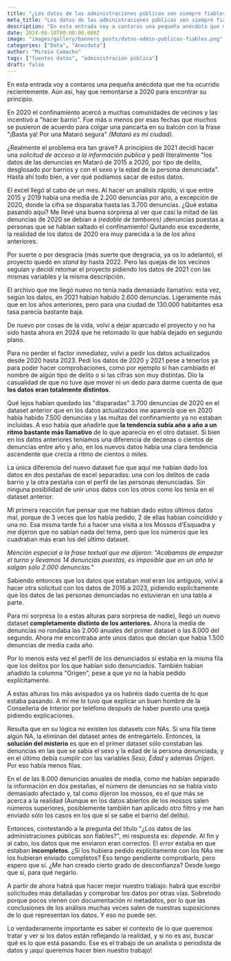 ```yaml
---
title: "¿Los datos de las administraciones públicas son siempre fiables?"
meta_title: "Los datos de las administraciones públicas son siempre fiables"
description: "En esta entrada voy a contaros una pequeña anécdota que me ha ocurrido recientemente."
date: 2024-08-10T00:00:00.000Z
image: "images/gallery/banners_posts/datos-admin-publicas-fiables.png"
categories: ["Data", "Anecdota"]
author: "Mireia Camacho"
tags: ["fuentes datos", "administración pública"]
draft: false
---
```


En esta entrada voy a contaros una pequeña anécdota que me ha ocurrido recientemente. Aún así, hay que remontarse a 2020 para encontrar su principio.

En 2020 el confinamiento acercó a muchas comunidades de vecinos y las incentivó a "hacer barrio". Fue más o menos por esas fechas que muchos se pusieron de acuerdo para colgar una pancarta en su balcón con la frase "¡Basta ya! Por una Mataró segura" *(Mataró es mi ciudad)*.

¿Realmente el problema era tan grave? A principios de 2021 decidí hacer una *solicitud de acceso a la información pública* y pedí literalmente "los datos de las denuncias en Mataró de 2015 a 2020, por tipo de delito, desglosado por barrios y con el sexo y la edad de la persona denunciada". Hasta ahí todo bien, a ver qué podíamos sacar de estos datos.

El excel llegó al cabo de un mes. Al hacer un análisis rápido, vi que entre 2015 y 2019 había una media de 2.200 denuncias por año, a excepción de 2020, donde la cifra se disparaba hasta las 3.700 denuncias. ¿Qué estaba pasando aquí? Me llevé una buena sorpresa al ver que casi la mitad de las denuncias de 2020 se debían a *(redoble de tambores)* ¡denuncias puestas a personas que se habían saltado el confinamiento! Quitando ese excedente, la realidad de los datos de 2020 era muy parecida a la de los años anteriores.

Por suerte o por desgracia (más suerte que desgracia, ya os lo adelanto), el proyecto quedó en *stand by* hasta 2022. Pero las quejas de los vecinos seguían y decidí retomar el proyecto pidiendo los datos de 2021 con las mismas variables y la misma descripción. 

El archivo que me llegó nuevo no tenía nada demasiado llamativo: esta vez, según los datos, en 2021 habían habido 2.600 denuncias. Ligeramente más que en los años anteriores, pero para una ciudad de 130.000 habitantes esa tasa parecía bastante baja.

De nuevo por cosas de la vida, volví a dejar aparcado el proyecto y no ha sido hasta ahora en 2024 que he retomado lo que había dejado en segundo plano.

Para no perder el factor inmediatez, volví a pedir los datos actualizados desde 2020 hasta 2023. Pedí los datos de 2020 y 2021 pese a tenerlos ya para poder hacer comprobaciones, como por ejemplo si han cambiado el nombre de algún tipo de delito o si las cifras son muy distintas. Dio la casualidad de que no tuve que mover ni un dedo para darme cuenta de que **los datos eran totalmente distintos**.

Qué lejos habían quedado las "disparadas" 3.700 denuncias de 2020 en el dataset anterior que en los datos actualizados me aparecía que en 2020 había habido 7.500 denuncias y las multas del confinamiento ya no estaban incluídas. A eso había que añadirle que **la tendencia subía año a año a un ritmo bastante más llamativo** de lo que aparecía en el otro dataset. Si bien en los datos anteriores teníamos una diferencia de decenas o cientos de denuncias entre año y año, en los nuevos datos había una clara tendencia ascendente que crecía a ritmo de cientos o miles.

La única diferencia del nuevo dataset fue que aquí me habían dado los datos en dos pestañas de excel separadas: una con los delitos de cada barrio y la otra pestaña con el perfil de las personas denunciadas. Sin ninguna posibilidad de unir unos datos con los otros como los tenía en el dataset anterior. 

Mi primera reacción fue pensar que me habían dado estos últimos datos mal, porque de 3 veces que los había pedido, 2 de ellas habían coincidido y una no. Esa misma tarde fui a hacer una visita a los Mossos d'Esquadra y me dijeron que no sabían nada del tema, pero que los números que les cuadraban más eran los del último dataset. 

*Mención especial a la frase textual que me dijeron: "Acabamos de empezar el turno y llevamos 14 denuncias puestas, es imposible que en un año te salgan sólo 2.000 denuncias."*  

Sabiendo entonces que los datos que estaban *mal* eran los antiguos, volví a hacer otra solicitud con los datos de 2016 a 2023, pidiendo explícitamente que los datos de las personas denunciadas no estuvieran en una tabla a parte. 

Para mi sorpresa (o a estas alturas para sorpresa de nadie), llegó un nuevo dataset **completamente distinto de los anteriores.** Ahora la media de denuncias no rondaba las 2.000 anuales del primer dataset o las 8.000 del segundo. Ahora me encontraba ante unos datos que decían que había 1.500 denuncias de media cada año.

Por lo menos esta vez el perfil de los denunciados sí estaba en la misma fila que los delitos por los que habían sido denunciados. También habían añadido la columna "Origen", pese a que yo no la había pedido explícitamente. 

A estas alturas los más avispados ya os habréis dado cuenta de lo que estaba pasando. A mí me lo tuvo que explicar un buen hombre de la Conselleria de Interior por teléfono después de haber puesto una queja pidiendo explicaciones.

Resulta que en su lógica no existen los datasets con NAs. Si una fila tiene algún NA, la eliminan del dataset antes de entregártelo. Entonces, la **solución del misterio** es que en el primer dataset sólo constaban las denuncias en las que se sabía el sexo y la edad de la persona denunciada, y en el último debía cumplir con las variables *Sexo*, *Edad* y además *Orígen*. Por eso había menos filas. 

En el de las 8.000 denuncias anuales de media, como me habían separado la información en dos pestañas, el número de denuncias no se había visto demasiado afectado y, tal como dijeron los mossos, es el que más se acerca a la realidad (Aunque en los datos abiertos de los mossos salen números superiores, posiblemente también han aplicado otro filtro y me han enviado sólo los casos en los que sí se sabe el barrio del delito).

Entonces, contestando a la pregunta del título "¿Los datos de las administraciones públicas son fiables?", mi respuesta es: *depende*. Al fin y al cabo, los datos que me enviaron eran correctos. El *error* estaba en que estaban **incompletos**. ¿Si los hubiera pedido explícitamente con los NAs me los hubieran enviado completos? Eso tengo pendiente comprobarlo, pero espero que sí. ¿Me han creado cierto grado de desconfianza? Desde luego que sí, para qué negarlo.

A partir de ahora habrá que hacer mejor nuestro trabajo: habrá que escribir solicitudes más detalladas y comprobar los datos por otras vías. Sobretodo porque pocos vienen con documentación ni metadatos, por lo que las conclusiones de los análisis muchas veces salen de nuestras suposiciones de lo que representan los datos. Y eso no puede ser. 

Lo verdaderamente importante es saber el contexto de lo que queremos tratar y ver si los datos están reflejando la realidad, y si no es así, buscar qué es lo que está pasando. Ese es el trabajo de un analista o periodista de datos y ¡aquí queremos hacer bien nuestro trabajo!